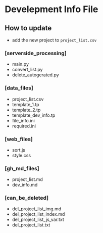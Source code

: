 # Develepment Info File

## How to update
- add the new project to `project_list.csv`

### [serverside_processing]
- main.py
- convert_list.py
- delete_autogerated.py

### [data_files]
- project_list.csv
- template_1.tp
- template_2.tp
- template_dev_info.tp
- file_info.ini
- required.ini

### [web_files]
- sort.js
- style.css

### [gh_md_files]
- project_list.md
- dev_info.md

### [can_be_deleted]
- del_project_list_img.md
- del_project_list_index.md
- del_project_list_js_var.txt
- del_project_list.txt

